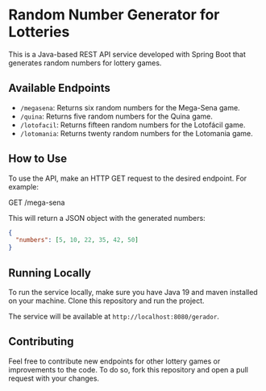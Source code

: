 # Random Number Generator for Lotteries

This is a Java-based REST API service developed with Spring Boot that generates random numbers for lottery games.

## Available Endpoints

- `/megasena`: Returns six random numbers for the Mega-Sena game.
- `/quina`: Returns five random numbers for the Quina game.
- `/lotofacil`: Returns fifteen random numbers for the Lotofácil game.
- `/lotomania`: Returns twenty random numbers for the Lotomania game.


## How to Use

To use the API, make an HTTP GET request to the desired endpoint. For example:

GET /mega-sena


This will return a JSON object with the generated numbers:

```json
{
  "numbers": [5, 10, 22, 35, 42, 50]
}
```

## Running Locally

To run the service locally, make sure you have Java 19 and maven installed on your machine. Clone this repository and run the project.

The service will be available at `http://localhost:8080/gerador`.

## Contributing
Feel free to contribute new endpoints for other lottery games or improvements to the code. To do so, fork this repository and open a pull request with your changes.
